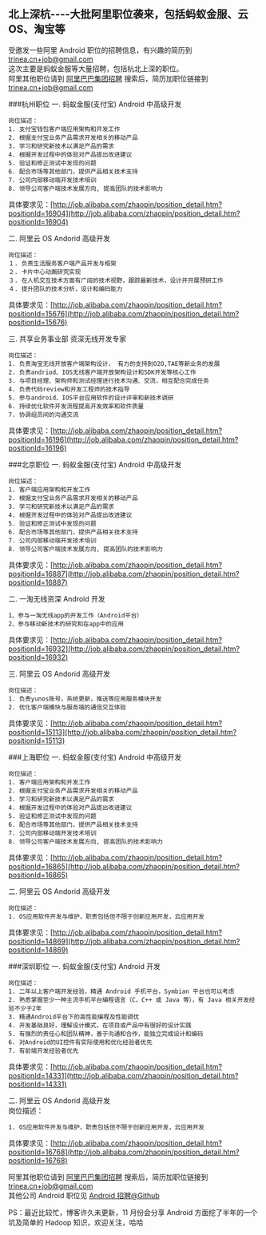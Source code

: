 北上深杭----大批阿里职位袭来，包括蚂蚁金服、云 OS、淘宝等
------------
受邀发一些阿里 Android 职位的招聘信息，有兴趣的简历到 [trinea.cn+job@gmail.com](mailto:trinea.cn+job@gmail.com)  
这次主要是蚂蚁金服等大量招聘，包括杭北上深的职位。  
阿里其他职位请到 [阿里巴巴集团招聘](http://job.alibaba.com/zhaopin/position_list.htm) 搜索后，简历加职位链接到 [trinea.cn+job@gmail.com](mailto:trinea.cn+job@gmail.com)   

###杭州职位
一. 蚂蚁金服(支付宝) Android 中高级开发  
```
岗位描述：  
1. 支付宝钱包客户端应用架构和开发工作  
2. 根据支付宝业务产品需求开发相关的移动产品  
3. 学习和研究新技术以满足产品的需求  
4. 根据开发过程中的体验对产品提出改进建议  
5. 验证和修正测试中发现的问题  
6. 配合市场等其他部门，提供产品相关技术支持  
7. 公司内部移动端开发技术培训  
8. 领导公司客户端技术发展方向, 提高团队的技术影响力  
```
具体要求见：[http://job.alibaba.com/zhaopin/position_detail.htm?positionId=16904](http://job.alibaba.com/zhaopin/position_detail.htm?positionId=16904)  

二. 阿里云 OS Andorid 高级开发  
```
岗位描述：  
１. 负责生活服务客户端产品开发与框架  
２. 卡片中心动画研究实现  
３. 在人机交互技术方面有广阔的技术视野，跟踪最新技术，设计并开展预研工作  
４. 提升团队的技术分析，设计和编码能力  
```
具体要求见：[http://job.alibaba.com/zhaopin/position_detail.htm?positionId=15676](http://job.alibaba.com/zhaopin/position_detail.htm?positionId=15676)  

三. 共享业务事业部 资深无线开发专家  
```
岗位描述：  
1. 负责淘宝无线开放客户端架构设计， 有力的支持到O2O,TAE等新业务的发展  
2. 负责andriod、IOS无线客户端开放架构设计和SDK开发等核心工作  
3. 与项目经理、架构师和测试经理进行技术沟通、交流，相互配合完成任务  
4. 负责代码review和开发工程师的技术指导  
5. 参与android、IOS平台应用软件的设计评审和新技术调研  
6. 持续优化软件开发流程提高开发效率和软件质量  
7. 协调组员间的沟通交流  
```
具体要求见：[http://job.alibaba.com/zhaopin/position_detail.htm?positionId=16196](http://job.alibaba.com/zhaopin/position_detail.htm?positionId=16196)  


###北京职位
一. 蚂蚁金服(支付宝) Android 中高级开发  
```
岗位描述：  
1. 客户端应用架构和开发工作  
2. 根据支付宝业务产品需求开发相关的移动产品  
3. 学习和研究新技术以满足产品的需求  
4. 根据开发过程中的体验对产品提出改进建议  
5. 验证和修正测试中发现的问题  
6. 配合市场等其他部门，提供产品相关技术支持  
7. 公司内部移动端开发技术培训  
8. 领导公司客户端技术发展方向, 提高团队的技术影响力  
```
具体要求见：[http://job.alibaba.com/zhaopin/position_detail.htm?positionId=16887](http://job.alibaba.com/zhaopin/position_detail.htm?positionId=16887)  

二. 一淘无线资深 Android 开发  
```
1、参与一淘无线app的开发工作（Android平台）  
2、参与移动新技术的研究和在app中的应用  
```
具体要求见：[http://job.alibaba.com/zhaopin/position_detail.htm?positionId=16932](http://job.alibaba.com/zhaopin/position_detail.htm?positionId=16932)  

三. 阿里云 OS Andorid 高级开发  
```
岗位描述：  
1. 负责yunos账号，系统更新，推送等应用服务模块开发  
2. 优化客户端模块与服务端的通信交互体验  
```
具体要求见：[http://job.alibaba.com/zhaopin/position_detail.htm?positionId=15113](http://job.alibaba.com/zhaopin/position_detail.htm?positionId=15113)  


###上海职位
一. 蚂蚁金服(支付宝) Android 中高级开发  
```
岗位描述：  
1. 客户端应用架构和开发工作  
2. 根据支付宝业务产品需求开发相关的移动产品  
3. 学习和研究新技术以满足产品的需求  
4. 根据开发过程中的体验对产品提出改进建议  
5. 验证和修正测试中发现的问题  
6. 配合市场等其他部门，提供产品相关技术支持  
7. 公司内部移动端开发技术培训  
8. 领导公司客户端技术发展方向, 提高团队的技术影响力      
```
具体要求见：[http://job.alibaba.com/zhaopin/position_detail.htm?positionId=16865](http://job.alibaba.com/zhaopin/position_detail.htm?positionId=16865)  

二. 阿里云 OS Andorid 高级开发  
```
岗位描述：  
1. OS应用软件开发与维护，职责包括但不限于创新应用开发，云应用开发  
```
具体要求见：[http://job.alibaba.com/zhaopin/position_detail.htm?positionId=14869](http://job.alibaba.com/zhaopin/position_detail.htm?positionId=14869)  

###深圳职位
一. 蚂蚁金服(支付宝) Android 开发  
```
岗位描述：  
1. 二年以上客户端开发经验，精通 Android 手机平台，Symbian 平台也可以考虑  
2. 熟悉掌握至少一种主流手机平台编程语言（C，C++ 或 Java 等），有 Java 相关开发经验不少于2年  
3. 精通Android平台下的高性能编程及性能调优  
4. 开发基础良好，理解设计模式，在项目或产品中有很好的设计实践  
5. 有强烈的责任心和团队精神，善于沟通和合作，能独立完成设计和编码  
6. 对Android的UI控件有实际使用和优化经验者优先  
7. 有前端开发经验者优先  
```
具体要求见：[http://job.alibaba.com/zhaopin/position_detail.htm?positionId=14331](http://job.alibaba.com/zhaopin/position_detail.htm?positionId=14331)  

二. 阿里云 OS Andorid 高级开发  
岗位描述：  
```
1. OS应用软件开发与维护，职责包括但不限于创新应用开发，云应用开发  
```
具体要求见：[http://job.alibaba.com/zhaopin/position_detail.htm?positionId=16768](http://job.alibaba.com/zhaopin/position_detail.htm?positionId=16768)  

阿里其他职位请到 [阿里巴巴集团招聘](http://job.alibaba.com/zhaopin/position_list.htm) 搜索后，简历加职位链接到 [trinea.cn+job@gmail.com](mailto:trinea.cn+job@gmail.com)   
其他公司 Android 职位见 [Android 招聘@Github](https://github.com/android-cn/android-jobs)  

PS：最近比较忙，博客许久未更新，11 月份会分享 Android 方面挖了半年的一个坑及简单的 Hadoop 知识，欢迎关注，哈哈  

